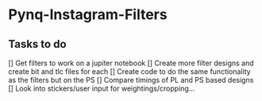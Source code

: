 # Pynq-Instagram-Filters
## Tasks to do
[] Get filters to work on a jupiter notebook
[] Create more filter designs and create bit and tlc files for each
[] Create code to do the same functionality as the filters but on the PS
[] Compare timings of PL and PS based designs
[] Look into stickers/user input for weightings/cropping...
